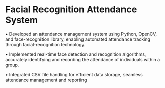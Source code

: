 # Facial Recognition Attendance System
• Developed an attendance management system using Python, OpenCV, and face-recognition library, enabling automated attendance tracking through facial-recognition technology.

• Implemented real-time face detection and recognition algorithms, accurately identifying and recording the attendance of individuals within a group.

• Integrated CSV file handling for efficient data storage, seamless attendance management and reporting
